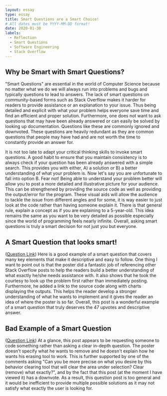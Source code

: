 ```yaml
---
layout: essay
type: essay
title: Smart Questions are a Smart Choice!
# All dates must be YYYY-MM-DD format!
date: 2020-01-30
labels:
  - Reflection
  - Smart Questions
  - Software Engineering
  - Stack Overflow
---
```



## Why be Smart with Smart Questions?

"Smart Questions" are essential in the world of Computer Science because no matter what we do we will always run into problems and bugs and typically questions to lead to answers. The lack of smart questions on community-based forms such as Stack Overflow makes it harder for readers to provide assistance or an explanation to your issue. Thus being detailed and explicit with what your problem helps everyone save time and find an efficient and proper solution. Furthermore, one does not want to ask questions that may have been already answered or can easily be solved by looking up documentation. Questions like these are commonly ignored and downvoted. These questions are heavily redundant as they are common questions that people may have had and are not worth the time to constantly provide an answer for.

It is not too late to adapt your critical thinking skills to invoke smart questions. A good habit to ensure that you maintain consistency is to always check if your question has been already answered with a simple search. This provides you with either, A) a solution or B) a better understanding of what your problem is. Now let's say you are unfortunate to fall into option B. Fear not! Being able to understand your problem better will allow you to post a more detailed and illustrative picture for your audience. This can be strengthened by providing the source code as well as providing the output/error for the program. These visual aids will allow the audience to tackle the issue from different angles and for some, it is way easier to just look at the code rather than having someone explain it. There is that general rule, explain a concept as if you are explaining to a 5-year-old. This idea remains the same as you want to be very detailed as possible especially since the world of programming feels nearly infinite. Overall, asking smart questions is truly a smart decision for not just you but everyone.



## A Smart Question that looks smart!
(<a href="https://stackoverflow.com/questions/19073683/matplotlib-overlapping-annotations-text">Question Link</a>)
Here is a good example of a smart question that covers many key elements that make it descriptive and easy to follow. One thing I want to point out is that the poster did a fantastic job of referencing other Stack Overflow posts to help the readers build a better understanding of what exactly he/she needs assistance with. It also shows that he took the courtesy to look up the problem first rather than immediately posting. Furthermore, he added a link to the source code along with charts displaying the outputs. This helps the reader develop a stronger understanding of what he wants to implement and it gives the reader an idea of where the poster is so far. Overall, this post is a wonderful example of a smart question that truly deserves the 47 upvotes and descriptive answer.   


## Bad Example of a Smart Question 
(<a href="https://stackoverflow.com/questions/59998498/is-there-any-clearing-tool-in-google-map-api-which-deletes-all-the-shapes-coming">Question Link</a>)
At a glance, this post appears to be requesting someone to code something rather than asking a clear in-depth question. The poster doesn't specify what he wants to remove and he doesn't explain how he wants his erasing tool to work. This is further supported by one of the comments asking "Can you be more precise on what you desire by this behavior clearing tool that will clear the area under selection? Clear (remove) what exactly?", and by the fact that this post (at the moment I have viewed it) has a downvote. As a result, this question post is too general and it would be inefficient to provide multiple possible solutions as it may not satisfy what exactly the user is looking for.